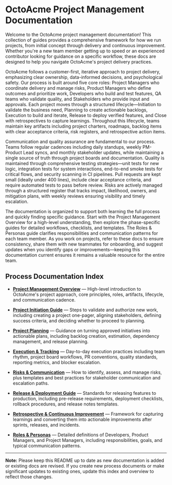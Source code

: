 # OctoAcme Project Management Documentation

Welcome to the OctoAcme project management documentation! This collection of guides provides a comprehensive framework for how we run projects, from initial concept through delivery and continuous improvement. Whether you're a new team member getting up to speed or an experienced contributor looking for guidance on a specific workflow, these docs are designed to help you navigate OctoAcme's project delivery practices.

OctoAcme follows a customer-first, iterative approach to project delivery, emphasizing clear ownership, data-informed decisions, and psychological safety. Our process is built around five core roles: Project Managers who coordinate delivery and manage risks, Product Managers who define outcomes and prioritize work, Developers who build and test features, QA teams who validate quality, and Stakeholders who provide input and approvals. Each project moves through a structured lifecycle—Initiation to validate the business need, Planning to create actionable backlogs, Execution to build and iterate, Release to deploy verified features, and Close with retrospectives to capture learnings. Throughout this lifecycle, teams maintain key artifacts including project charters, roadmaps, backlog items with clear acceptance criteria, risk registers, and retrospective action items.

Communication and quality assurance are fundamental to our process. Teams follow regular cadences including daily standups, weekly PM-Product Lead syncs, and monthly stakeholder updates, while maintaining a single source of truth through project boards and documentation. Quality is maintained through comprehensive testing strategies—unit tests for new logic, integration tests for system interactions, end-to-end smoke tests for critical flows, and security scanning in CI pipelines. Pull requests are kept small (ideally under 400 lines), include clear acceptance criteria, and require automated tests to pass before review. Risks are actively managed through a structured register that tracks impact, likelihood, owners, and mitigation plans, with weekly reviews ensuring visibility and timely escalation.

The documentation is organized to support both learning the full process and quickly finding specific guidance. Start with the Project Management Overview for a high-level understanding, then explore the phase-specific guides for detailed workflows, checklists, and templates. The Roles & Personas guide clarifies responsibilities and communication patterns for each team member. As you work on projects, refer to these docs to ensure consistency, share them with new teammates for onboarding, and suggest updates when you identify gaps or improvements—keeping this documentation current ensures it remains a valuable resource for the entire team.

## Process Documentation Index

- **[Project Management Overview](octoacme-project-management-overview.md)** — High-level introduction to OctoAcme's project approach, core principles, roles, artifacts, lifecycle, and communication cadence.

- **[Project Initiation Guide](octoacme-project-initiation.md)** — Steps to validate and authorize new work, including creating a project one-pager, aligning stakeholders, defining success criteria, and deciding whether to proceed to planning.

- **[Project Planning](octoacme-project-planning.md)** — Guidance on turning approved initiatives into actionable plans, including backlog creation, estimation, dependency management, and release planning.

- **[Execution & Tracking](octoacme-execution-and-tracking.md)** — Day-to-day execution practices including team rhythm, project board workflows, PR conventions, quality standards, reporting metrics, and blocker escalation.

- **[Risks & Communication](octoacme-risks-and-communication.md)** — How to identify, assess, and manage risks, plus templates and best practices for stakeholder communication and escalation paths.

- **[Release & Deployment Guide](octoacme-release-and-deployment.md)** — Standards for releasing features to production, including pre-release requirements, deployment checklists, rollback procedures, and release notes templates.

- **[Retrospective & Continuous Improvement](octoacme-retrospective-and-continuous-improvement.md)** — Framework for capturing learnings and converting them into actionable improvements after sprints, releases, and incidents.

- **[Roles & Personas](octoacme-roles-and-personas.md)** — Detailed definitions of Developers, Product Managers, and Project Managers, including responsibilities, goals, and typical communication patterns.

---

**Note:** Please keep this README up to date as new documentation is added or existing docs are revised. If you create new process documents or make significant updates to existing ones, update this index and overview to reflect those changes.
